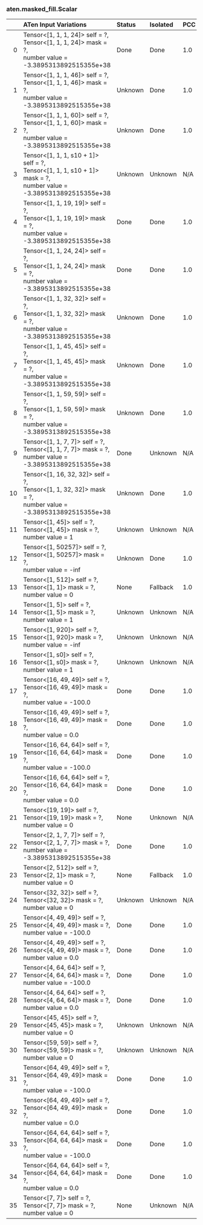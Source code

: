### aten.masked_fill.Scalar
|    | ATen Input Variations                                                                                                  | Status   | Isolated   | PCC   | Host   |
|---:|:-----------------------------------------------------------------------------------------------------------------------|:---------|:-----------|:------|:-------|
|  0 | Tensor<[1, 1, 1, 24]> self = ?,<br>Tensor<[1, 1, 1, 24]> mask = ?,<br>number value = -3.3895313892515355e+38           | Done     | Done       | 1.0   | 0      |
|  1 | Tensor<[1, 1, 1, 46]> self = ?,<br>Tensor<[1, 1, 1, 46]> mask = ?,<br>number value = -3.3895313892515355e+38           | Unknown  | Done       | 1.0   | 0      |
|  2 | Tensor<[1, 1, 1, 60]> self = ?,<br>Tensor<[1, 1, 1, 60]> mask = ?,<br>number value = -3.3895313892515355e+38           | Unknown  | Done       | 1.0   | 0      |
|  3 | Tensor<[1, 1, 1, s10 + 1]> self = ?,<br>Tensor<[1, 1, 1, s10 + 1]> mask = ?,<br>number value = -3.3895313892515355e+38 | Unknown  | Unknown    | N/A   | N/A    |
|  4 | Tensor<[1, 1, 19, 19]> self = ?,<br>Tensor<[1, 1, 19, 19]> mask = ?,<br>number value = -3.3895313892515355e+38         | Done     | Done       | 1.0   | 0      |
|  5 | Tensor<[1, 1, 24, 24]> self = ?,<br>Tensor<[1, 1, 24, 24]> mask = ?,<br>number value = -3.3895313892515355e+38         | Done     | Done       | 1.0   | 0      |
|  6 | Tensor<[1, 1, 32, 32]> self = ?,<br>Tensor<[1, 1, 32, 32]> mask = ?,<br>number value = -3.3895313892515355e+38         | Unknown  | Done       | 1.0   | 0      |
|  7 | Tensor<[1, 1, 45, 45]> self = ?,<br>Tensor<[1, 1, 45, 45]> mask = ?,<br>number value = -3.3895313892515355e+38         | Unknown  | Done       | 1.0   | 0      |
|  8 | Tensor<[1, 1, 59, 59]> self = ?,<br>Tensor<[1, 1, 59, 59]> mask = ?,<br>number value = -3.3895313892515355e+38         | Unknown  | Done       | 1.0   | 0      |
|  9 | Tensor<[1, 1, 7, 7]> self = ?,<br>Tensor<[1, 1, 7, 7]> mask = ?,<br>number value = -3.3895313892515355e+38             | Done     | Unknown    | N/A   | N/A    |
| 10 | Tensor<[1, 16, 32, 32]> self = ?,<br>Tensor<[1, 1, 32, 32]> mask = ?,<br>number value = -3.3895313892515355e+38        | Unknown  | Done       | 1.0   | 0      |
| 11 | Tensor<[1, 45]> self = ?,<br>Tensor<[1, 45]> mask = ?,<br>number value = 1                                             | Unknown  | Unknown    | N/A   | N/A    |
| 12 | Tensor<[1, 50257]> self = ?,<br>Tensor<[1, 50257]> mask = ?,<br>number value = -inf                                    | Unknown  | Done       | 1.0   | 0      |
| 13 | Tensor<[1, 512]> self = ?,<br>Tensor<[1, 1]> mask = ?,<br>number value = 0                                             | None     | Fallback   | 1.0   | -1     |
| 14 | Tensor<[1, 5]> self = ?,<br>Tensor<[1, 5]> mask = ?,<br>number value = 1                                               | Unknown  | Unknown    | N/A   | N/A    |
| 15 | Tensor<[1, 920]> self = ?,<br>Tensor<[1, 920]> mask = ?,<br>number value = -inf                                        | Unknown  | Unknown    | N/A   | N/A    |
| 16 | Tensor<[1, s0]> self = ?,<br>Tensor<[1, s0]> mask = ?,<br>number value = 1                                             | Unknown  | Unknown    | N/A   | N/A    |
| 17 | Tensor<[16, 49, 49]> self = ?,<br>Tensor<[16, 49, 49]> mask = ?,<br>number value = -100.0                              | Done     | Done       | 1.0   | 0      |
| 18 | Tensor<[16, 49, 49]> self = ?,<br>Tensor<[16, 49, 49]> mask = ?,<br>number value = 0.0                                 | Done     | Done       | 1.0   | 0      |
| 19 | Tensor<[16, 64, 64]> self = ?,<br>Tensor<[16, 64, 64]> mask = ?,<br>number value = -100.0                              | Done     | Done       | 1.0   | 0      |
| 20 | Tensor<[16, 64, 64]> self = ?,<br>Tensor<[16, 64, 64]> mask = ?,<br>number value = 0.0                                 | Done     | Done       | 1.0   | 0      |
| 21 | Tensor<[19, 19]> self = ?,<br>Tensor<[19, 19]> mask = ?,<br>number value = 0                                           | None     | Unknown    | N/A   | N/A    |
| 22 | Tensor<[2, 1, 7, 7]> self = ?,<br>Tensor<[2, 1, 7, 7]> mask = ?,<br>number value = -3.3895313892515355e+38             | Done     | Done       | 1.0   | 0      |
| 23 | Tensor<[2, 512]> self = ?,<br>Tensor<[2, 1]> mask = ?,<br>number value = 0                                             | None     | Fallback   | 1.0   | -1     |
| 24 | Tensor<[32, 32]> self = ?,<br>Tensor<[32, 32]> mask = ?,<br>number value = 0                                           | Unknown  | Unknown    | N/A   | N/A    |
| 25 | Tensor<[4, 49, 49]> self = ?,<br>Tensor<[4, 49, 49]> mask = ?,<br>number value = -100.0                                | Done     | Done       | 1.0   | 0      |
| 26 | Tensor<[4, 49, 49]> self = ?,<br>Tensor<[4, 49, 49]> mask = ?,<br>number value = 0.0                                   | Done     | Done       | 1.0   | 0      |
| 27 | Tensor<[4, 64, 64]> self = ?,<br>Tensor<[4, 64, 64]> mask = ?,<br>number value = -100.0                                | Done     | Done       | 1.0   | 0      |
| 28 | Tensor<[4, 64, 64]> self = ?,<br>Tensor<[4, 64, 64]> mask = ?,<br>number value = 0.0                                   | Done     | Done       | 1.0   | 0      |
| 29 | Tensor<[45, 45]> self = ?,<br>Tensor<[45, 45]> mask = ?,<br>number value = 0                                           | Unknown  | Unknown    | N/A   | N/A    |
| 30 | Tensor<[59, 59]> self = ?,<br>Tensor<[59, 59]> mask = ?,<br>number value = 0                                           | Unknown  | Unknown    | N/A   | N/A    |
| 31 | Tensor<[64, 49, 49]> self = ?,<br>Tensor<[64, 49, 49]> mask = ?,<br>number value = -100.0                              | Done     | Done       | 1.0   | 0      |
| 32 | Tensor<[64, 49, 49]> self = ?,<br>Tensor<[64, 49, 49]> mask = ?,<br>number value = 0.0                                 | Done     | Done       | 1.0   | 0      |
| 33 | Tensor<[64, 64, 64]> self = ?,<br>Tensor<[64, 64, 64]> mask = ?,<br>number value = -100.0                              | Done     | Done       | 1.0   | 0      |
| 34 | Tensor<[64, 64, 64]> self = ?,<br>Tensor<[64, 64, 64]> mask = ?,<br>number value = 0.0                                 | Done     | Done       | 1.0   | 0      |
| 35 | Tensor<[7, 7]> self = ?,<br>Tensor<[7, 7]> mask = ?,<br>number value = 0                                               | None     | Unknown    | N/A   | N/A    |

